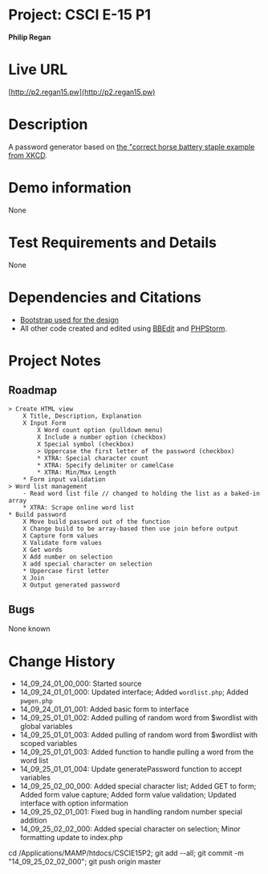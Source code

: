 # Project: CSCI E-15 P1
**Philip Regan**

# Live URL
[http://p2.regan15.pw](http://p2.regan15.pw)

# Description
<!-- 2-3+ sentences -->
A password generator based on [the "correct horse battery staple example from XKCD](http://xkcd.com/936/).

# Demo information
<!-- If you attend your section to do an in-person demo, make a note of this. If you opt to do the Jing screencast demo, include the link here .-->
None	

# Test Requirements and Details
<!-- Any details the instructor or TA needs to know, for example, test credentials. -->
None

# Dependencies and Citations
<!--A list of any plugins, libraries, packages or outside code used in the project. See Student Responsibilities for more details on avoiding code plagiarism.-->
* [Bootstrap used for the design](http://www.bootstrap.org)
* All other code created and edited using [BBEdit](http://www.barebones.com/products/bbedit/) and [PHPStorm](http://www.jetbrains.com/phpstorm/).

# Project Notes

## Roadmap

	> Create HTML view
		X Title, Description, Explanation
		X Input Form
			X Word count option (pulldown menu)
			X Include a number option (checkbox)
			X Special symbol (checkbox)
			> Uppercase the first letter of the password (checkbox)
			* XTRA: Special character count
			* XTRA: Specify delimiter or camelCase
			* XTRA: Min/Max Length
		* Form input validation
	> Word list management
		- Read word list file // changed to holding the list as a baked-in array
		* XTRA: Scrape online word list 
	* Build password
		X Move build password out of the function 
		X Change build to be array-based then use join before output
		X Capture form values
		X Validate form values
		X Get words
		X Add number on selection
		X add special character on selection
		* Uppercase first letter
		X Join
		X Output generated password

## Bugs
None known

# Change History

* 14\_09\_24\_01\_00\_000: Started source
* 14\_09\_24\_01\_01\_000: Updated interface; Added `wordlist.php`; Added `pwgen.php`
* 14\_09\_24\_01\_01\_001: Added basic form to interface
* 14\_09\_25\_01\_01\_002: Added pulling of random word from $wordlist with global variables
* 14\_09\_25\_01\_01\_003: Added pulling of random word from $wordlist with scoped variables
* 14\_09\_25\_01\_01\_003: Added function to handle pulling a word from the word list
* 14\_09\_25\_01\_01\_004: Update generatePassword function to accept variables
* 14\_09\_25\_02\_00\_000: Added special character list; Added GET to form; Added form value capture; Added form value validation; Updated interface with option information
* 14\_09\_25\_02\_01\_001: Fixed bug in handling random number special addition
* 14\_09\_25\_02\_02\_000: Added special character on selection; Minor formatting update to index.php

cd /Applications/MAMP/htdocs/CSCIE15P2; git add --all; git commit -m "14_09_25_02_02_000"; git push origin master